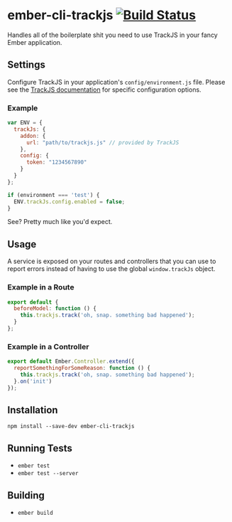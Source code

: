 # ember-cli-trackjs [![Build Status](https://travis-ci.org/jherdman/ember-cli-trackjs.svg)](https://travis-ci.org/jherdman/ember-cli-trackjs)

Handles all of the boilerplate shit you need to use TrackJS in your fancy Ember
application.

## Settings

Configure TrackJS in your application's `config/environment.js` file. Please
see the [TrackJS documentation](http://docs.trackjs.com/Examples/Developing_Locally)
for specific configuration options.

### Example

```javascript
var ENV = {
  trackJs: {
    addon: {
      url: "path/to/trackjs.js" // provided by TrackJS
    },
    config: {
      token: "1234567890"
    }
  }
};

if (environment === 'test') {
  ENV.trackJs.config.enabled = false;
}
```

See? Pretty much like you'd expect.

## Usage

A service is exposed on your routes and controllers that you can use to report
errors instead of having to use the global `window.trackJs` object.

### Example in a Route

```javascript
export default {
  beforeModel: function () {
    this.trackjs.track('oh, snap. something bad happened');
  }
};
```

### Example in a Controller

```javascript
export default Ember.Controller.extend({
  reportSomethingForSomeReason: function () {
    this.trackjs.track('oh, snap. something bad happened');
  }.on('init')
});
```

## Installation

```
npm install --save-dev ember-cli-trackjs
```

## Running Tests

* `ember test`
* `ember test --server`

## Building

* `ember build`
